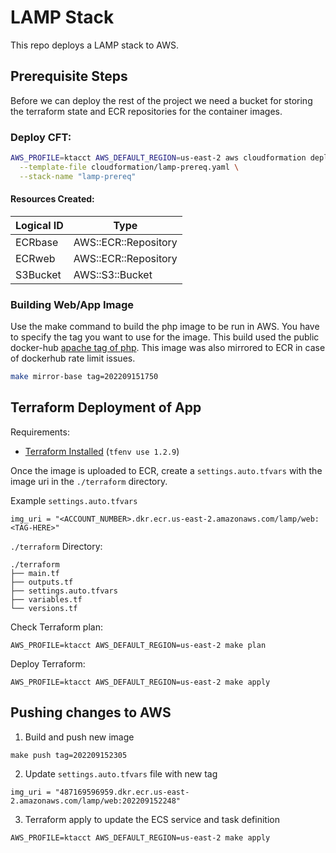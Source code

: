 # LAMP Stack

This repo deploys a LAMP stack to AWS.

## Prerequisite Steps

Before we can deploy the rest of the project we need a bucket for storing the terraform state and ECR repositories for the container images.

### Deploy CFT:

```bash
AWS_PROFILE=ktacct AWS_DEFAULT_REGION=us-east-2 aws cloudformation deploy \
  --template-file cloudformation/lamp-prereq.yaml \
  --stack-name "lamp-prereq"
```

#### Resources Created:
| Logical ID | Type |
| --- | ----------- |
| ECRbase | AWS::ECR::Repository |
| ECRweb | AWS::ECR::Repository |
| S3Bucket | AWS::S3::Bucket |


### Building Web/App Image

Use the make command to build the php image to be run in AWS. You have to specify the tag you want to use for the image.
This build used the public docker-hub [apache tag of php](https://hub.docker.com/layers/library/php/apache/images/sha256-db79535bf6fc6ed888d3f99cd406a42f5aa7fa1a874e0807abbd5ca5ae6fd95a?context=explore). This image was also mirrored to ECR in case of dockerhub rate limit issues.


```bash
make mirror-base tag=202209151750
```

## Terraform Deployment of App

Requirements:
  - [Terraform Installed](https://github.com/tfutils/tfenv) (`tfenv use 1.2.9`)

Once the image is uploaded to ECR, create a `settings.auto.tfvars` with the image uri in the `./terraform` directory.

Example `settings.auto.tfvars`
```hcl
img_uri = "<ACCOUNT_NUMBER>.dkr.ecr.us-east-2.amazonaws.com/lamp/web:<TAG-HERE>"
```
`./terraform` Directory:
```
./terraform
├── main.tf
├── outputs.tf
├── settings.auto.tfvars
├── variables.tf
└── versions.tf
```

Check Terraform plan:
```
AWS_PROFILE=ktacct AWS_DEFAULT_REGION=us-east-2 make plan
```

Deploy Terraform:
```
AWS_PROFILE=ktacct AWS_DEFAULT_REGION=us-east-2 make apply
```

## Pushing changes to AWS

1. Build and push new image
```
make push tag=202209152305
```
2. Update `settings.auto.tfvars` file with new tag
```
img_uri = "487169596959.dkr.ecr.us-east-2.amazonaws.com/lamp/web:202209152248"
```
3. Terraform apply to update the ECS service and task definition
```
AWS_PROFILE=ktacct AWS_DEFAULT_REGION=us-east-2 make apply
```
